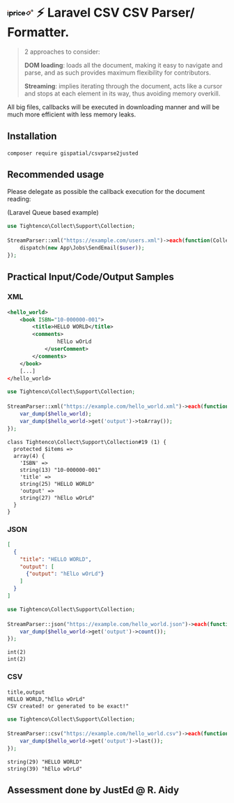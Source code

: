 # <img src="https://github.com/gispatial/iprice_CSVParserFormatter/blob/master/src/ip.png" width="12%"> ⚡ Laravel CSV CSV Parser/ Formatter.

> 2 approaches to consider:
>
> **DOM loading**: loads all the document, making it easy to navigate and parse, and as such provides maximum flexibility for contributors.
>
> **Streaming**: implies iterating through the document, acts like a cursor and stops at each element in its way, thus avoiding memory overkill.
>

All big files, callbacks will be executed in downloading manner and will be much more efficient with less memory leaks.

## Installation
```
composer require gispatial/csvparse2justed
```

## Recommended usage
Please delegate as possible the callback execution for the document reading:

(Laravel Queue based example)
```php
use Tightenco\Collect\Support\Collection;

StreamParser::xml("https://example.com/users.xml")->each(function(Collection $user){
    dispatch(new App\Jobs\SendEmail($user));
});
```

## Practical Input/Code/Output Samples

### XML
```xml
<hello_world>
    <book ISBN="10-000000-001">
        <title>HELLO WORLD</title>
        <comments>
                hElLo wOrLd
            </userComment>
        </comments>
    </book>
    [...]
</hello_world>
```
```php
use Tightenco\Collect\Support\Collection;

StreamParser::xml("https://example.com/hello_world.xml")->each(function(Collection $hello_world){
    var_dump($hello_world);
    var_dump($hello_world->get('output')->toArray());
});
```
```
class Tightenco\Collect\Support\Collection#19 (1) {
  protected $items =>
  array(4) {
    'ISBN' =>
    string(13) "10-000000-001"
    'title' =>
    string(25) "HELLO WORLD"
    'output' =>
    string(27) "hElLo wOrLd"
  }
}
```

### JSON
```json
[
  {
    "title": "HELLO WORLD",
    "output": [
      {"output": "hElLo wOrLd"}
    ]
  }
]
```
```php
use Tightenco\Collect\Support\Collection;

StreamParser::json("https://example.com/hello_world.json")->each(function(Collection $hello_world){
    var_dump($hello_world->get('output')->count());
});
```
```
int(2)
int(2)
```
### CSV
```csv
title,output
HELLO WORLD,"hElLo wOrLd"
CSV created! or generated to be exact!"
```
```php
use Tightenco\Collect\Support\Collection;

StreamParser::csv("https://example.com/hello_world.csv")->each(function(Collection $hello_world){
    var_dump($hello_world->get('output')->last());
});
```
```
string(29) "HELLO WORLD"
string(39) "hElLo wOrLd"
```

## Assessment done by JustEd @ R. Aidy
